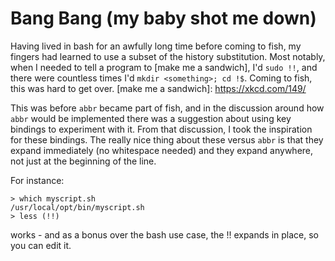 # Bang Bang (my baby shot me down)

Having lived in bash for an awfully long time before coming to fish,
my fingers had learned to use a subset of the history substitution.
Most notably, when I needed to tell a program to [make me a sandwich],
I'd `sudo !!`, and there were countless times I'd `mkdir <something>; cd !$`.
Coming to fish, this was hard to get over.
[make me a sandwich]: https://xkcd.com/149/

This was before `abbr` became part of fish,
and in the discussion around how `abbr` would be implemented there was a suggestion about using key bindings to experiment with it.
From that discussion, I took the inspiration for these bindings.
The really nice thing about these versus `abbr` is that they expand immediately (no whitespace needed)
and they expand anywhere, not just at the beginning of the line.

For instance:

```
> which myscript.sh
/usr/local/opt/bin/myscript.sh
> less (!!)
```

works - and as a bonus over the bash use case, the !! expands in place, so you can edit it.
